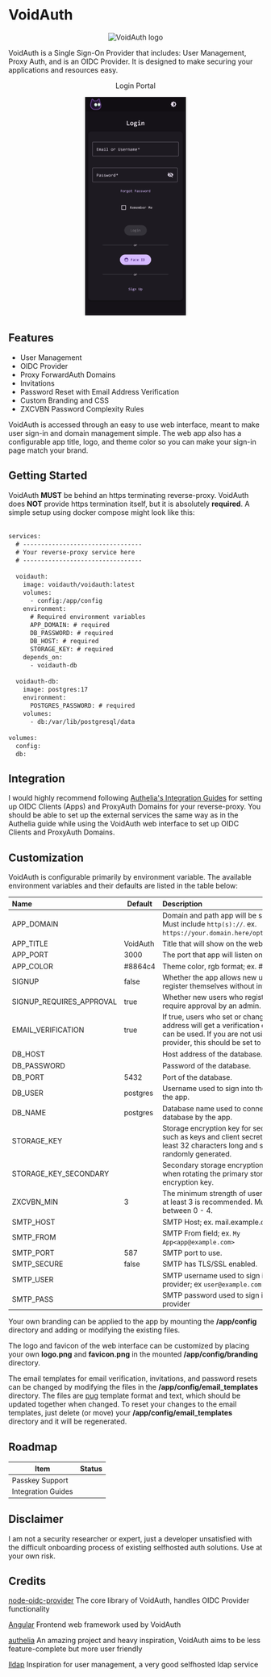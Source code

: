 # VoidAuth

<p align="center">
  <img src="./frontend/public/logo.png" width="150" title="VoidAuth" alt="VoidAuth logo">
</p>

VoidAuth is a Single Sign-On Provider that includes: User Management, Proxy Auth, and is an OIDC Provider. It is designed to make securing your applications and resources easy.

<p align="center">
Login Portal
</P>
<p align="center">
  <img src="./docs/login_portal.png" width="200">
</p>
<p align="center">

## Features

* User Management
* OIDC Provider
* Proxy ForwardAuth Domains
* Invitations
* Password Reset with Email Address Verification
* Custom Branding and CSS
* ZXCVBN Password Complexity Rules

VoidAuth is accessed through an easy to use web interface, meant to make user sign-in and domain management simple. The web app also has a configurable app title, logo, and theme color so you can make your sign-in page match your brand.

## Getting Started

VoidAuth **MUST** be behind an https terminating reverse-proxy. VoidAuth does **NOT** provide https termination itself, but it is absolutely **required**. A simple setup using docker compose might look like this:

```

services:
  # ---------------------------------
  # Your reverse-proxy service here
  # ---------------------------------

  voidauth: 
    image: voidauth/voidauth:latest
    volumes:
      - config:/app/config
    environment:
      # Required environment variables
      APP_DOMAIN: # required
      DB_PASSWORD: # required
      DB_HOST: # required
      STORAGE_KEY: # required
    depends_on:
      - voidauth-db

  voidauth-db:
    image: postgres:17
    environment:
      POSTGRES_PASSWORD: # required
    volumes:
      - db:/var/lib/postgresql/data

volumes:
  config:
  db:
```

## Integration

I would highly recommend following [Authelia's Integration Guides](https://www.authelia.com/integration/prologue/introduction/) for setting up OIDC Clients (Apps) and ProxyAuth Domains for your reverse-proxy. You should be able to set up the external services the same way as in the Authelia guide while using the VoidAuth web interface to set up OIDC Clients and ProxyAuth Domains.

## Customization

VoidAuth is configurable primarily by environment variable. The available environment variables and their defaults are listed in the table below:

| Name                     | Default   | Description                                                                                                                                                                    | Required |
| :------------------------- | ----------- | :------------------------------------------------------------------------------------------------------------------------------------------------------------------------------- | :--------- |
| APP_DOMAIN               |           | Domain and path app will be served on. Must include `http(s)://`. ex. `https://your.domain.here/optional/subpath`                                                                 | ✅        |
| APP_TITLE                | VoidAuth | Title that will show on the web interface.                                                                                                                                     |          |
| APP_PORT                 | 3000      | The port that app will listen on.                                                                                                                                              |          |
| APP_COLOR                | #8864c4   | Theme color, rgb format; ex. #xxyyzz                                                                                                                                           |          |
| SIGNUP                   | false     | Whether the app allows new users to register themselves without invitation.                                                                                                    |          |
| SIGNUP_REQUIRES_APPROVAL | true      | Whether new users who register themselves require approval by an admin.                                                                                                  |          |
| EMAIL_VERIFICATION       | true      | If true, users who set or change their email address will get a verification email before it can be used. If you are not using an email provider, this should be set to false. |          |
| DB_HOST                  |           | Host address of the database.                                                                                                                                                  | ✅        |
| DB_PASSWORD              |           | Password of the database.                                                                                                                                                      | ✅        |
| DB_PORT                  | 5432      | Port of the database.                                                                                                                                                          |          |
| DB_USER                  | postgres  | Username used to sign into the database by the app.                                                                                                                            |          |
| DB_NAME                  | postgres  | Database name used to connect to the database by the app.                                                                                                                      |          |
| STORAGE_KEY              |           | Storage encryption key for secret values such as keys and client secrets. Must be at least 32 characters long and should be randomly generated.                                | ✅        |
| STORAGE_KEY_SECONDARY    |           | Secondary storage encryption key, used when rotating the primary storage encryption key.                                                                                       |          |
| ZXCVBN_MIN               | 3         | The minimum strength of users passwords, at least 3 is recommended. Must be between 0 - 4.                                                                                     |          |
| SMTP_HOST                |           | SMTP Host; ex. mail.example.com                                                                                                                                                |          |
| SMTP_FROM                |           | SMTP From field; ex. `My App<app@example.com>`                                                                                                                               |          |
| SMTP_PORT                | 587       | SMTP port to use.                                                                                                                                                              |          |
| SMTP_SECURE              | false     | SMTP has TLS/SSL enabled.                                                                                                                                                      |          |
| SMTP_USER                |           | SMTP username used to sign into email provider; ex `user@example.com`                                                                                                          |          |
| SMTP_PASS                |           | SMTP password used to sign into email provider                                                                                                                                 |          |

Your own branding can be applied to the app by mounting the **/app/config** directory and adding or modifying the existing files.

The logo and favicon of the web interface can be customized by placing your own **logo.png** and **favicon.png** in the mounted **/app/config/branding** directory.

The email templates for email verification, invitations, and password resets can be changed by modifying the files in the **/app/config/email_templates** directory. The files are [pug](https://pugjs.org/api/getting-started.html) template format and text, which should be updated together when changed. To reset your changes to the email templates, just delete (or move) your **/app/config/email_templates** directory and it will be regenerated.

## Roadmap

| Item                   | Status         |
| ---------------------- | -------------- |
| Passkey Support        |                |
| Integration Guides     |                |

## Disclaimer

I am not a security researcher or expert, just a developer unsatisfied with the difficult onboarding process of existing selfhosted auth solutions. Use at your own risk.

## Credits

[node-oidc-provider](https://github.com/panva/node-oidc-provider) The core library of VoidAuth, handles OIDC Provider functionality

[Angular](https://angular.dev) Frontend web framework used by VoidAuth

[authelia](https://www.authelia.com/) An amazing project and heavy inspiration, VoidAuth aims to be less feature-complete but more user friendly

[lldap](https://github.com/lldap/lldap) Inspiration for user management, a very good selfhosted ldap service
